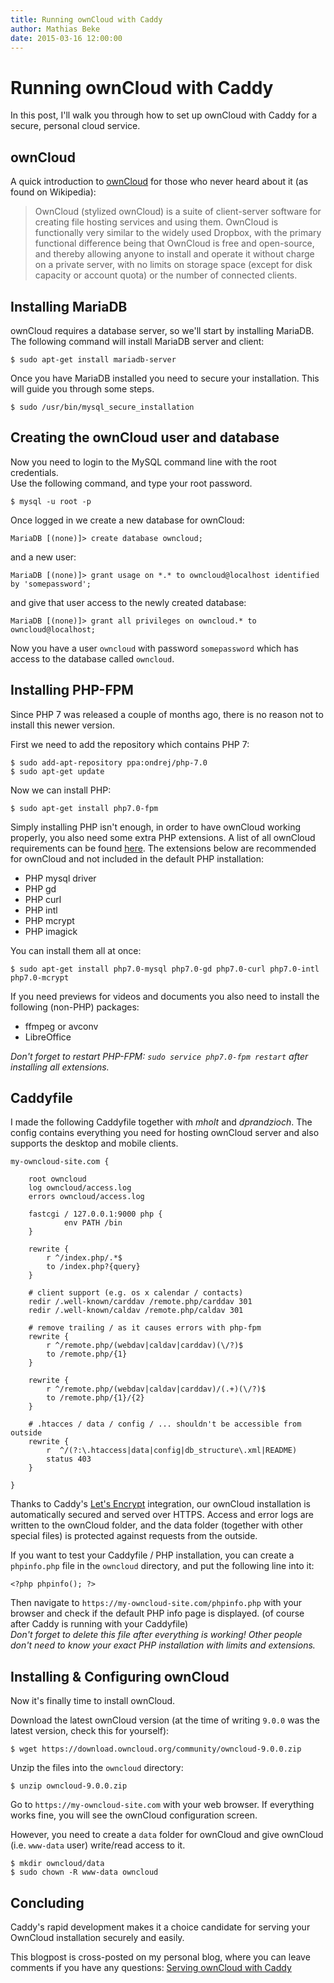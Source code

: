 ```yaml
---
title: Running ownCloud with Caddy
author: Mathias Beke
date: 2015-03-16 12:00:00
---
```


Running ownCloud with Caddy
===========================

In this post, I'll walk you through how to set up ownCloud with Caddy for a secure, personal cloud service.

ownCloud
--------

A quick introduction to [ownCloud](https://owncloud.org) for those who never heard about it (as found on Wikipedia):

> OwnCloud (stylized ownCloud) is a suite of client-server software for creating file hosting services and using them.
> OwnCloud is functionally very similar to the widely used Dropbox, with the primary functional difference being that OwnCloud is free and open-source, and thereby allowing anyone to install and operate it without charge on a private server, with no limits on storage space (except for disk capacity or account quota) or the number of connected clients.


Installing MariaDB
------------------

ownCloud requires a database server, so we'll start by installing MariaDB.  
The following command will install MariaDB server and client:

    $ sudo apt-get install mariadb-server

Once you have MariaDB installed you need to secure your installation. This will guide you through some steps.

    $ sudo /usr/bin/mysql_secure_installation


Creating the ownCloud user and database
---------------------------------------

Now you need to login to the MySQL command line with the root credentials.  
Use the following command, and type your root password.

    $ mysql -u root -p

Once logged in we create a new database for ownCloud:

    MariaDB [(none)]> create database owncloud;

and a new user:

    MariaDB [(none)]> grant usage on *.* to owncloud@localhost identified by 'somepassword';

and give that user access to the newly created database:

    MariaDB [(none)]> grant all privileges on owncloud.* to owncloud@localhost;

Now you have a user `owncloud` with password `somepassword` which has access to the database called `owncloud`.


Installing PHP-FPM
------------------

Since PHP 7 was released a couple of months ago, there is no reason not to install this newer version.

First we need to add the repository which contains PHP 7:

    $ sudo add-apt-repository ppa:ondrej/php-7.0
    $ sudo apt-get update

Now we can install PHP:

    $ sudo apt-get install php7.0-fpm

Simply installing PHP isn't enough, in order to have ownCloud working properly, you also need some extra PHP extensions.
A list of all ownCloud requirements can be found [here](https://doc.owncloud.org/server/7.0/admin_manual/installation/source_installation.html).
The extensions below are recommended for ownCloud and not included in the default PHP installation:

- PHP mysql driver
- PHP gd
- PHP curl
- PHP intl
- PHP mcrypt
- PHP imagick

You can install them all at once:

    $ sudo apt-get install php7.0-mysql php7.0-gd php7.0-curl php7.0-intl php7.0-mcrypt 

If you need previews for videos and documents you also need to install the following (non-PHP) packages:

- ffmpeg or avconv
- LibreOffice

*Don't forget to restart PHP-FPM: `sudo service php7.0-fpm restart` after installing all extensions.*

Caddyfile
---------

I made the following Caddyfile together with *mholt* and *dprandzioch*. The config contains everything you need for hosting ownCloud server and also supports the desktop and mobile clients.

    my-owncloud-site.com {
    
        root owncloud
        log owncloud/access.log
        errors owncloud/access.log
    
        fastcgi / 127.0.0.1:9000 php {
                env PATH /bin
        }
    
        rewrite {
            r ^/index.php/.*$
            to /index.php?{query}
        }
    
        # client support (e.g. os x calendar / contacts)
        redir /.well-known/carddav /remote.php/carddav 301
        redir /.well-known/caldav /remote.php/caldav 301
    
        # remove trailing / as it causes errors with php-fpm
        rewrite {
            r ^/remote.php/(webdav|caldav|carddav)(\/?)$
            to /remote.php/{1}
        }
    
        rewrite {
            r ^/remote.php/(webdav|caldav|carddav)/(.+)(\/?)$
            to /remote.php/{1}/{2}
        }
    
        # .htacces / data / config / ... shouldn't be accessible from outside
        rewrite {
            r  ^/(?:\.htaccess|data|config|db_structure\.xml|README)
            status 403
        }
        
    }

Thanks to Caddy's [Let's Encrypt](https://letsencrypt.org) integration, our ownCloud installation is automatically secured and served over HTTPS. Access and error logs are written to the ownCloud folder, and the data folder (together with other special files) is protected against requests from the outside.

If you want to test your Caddyfile / PHP installation, you can create a `phpinfo.php` file in the `owncloud` directory, and put the following line into it:

    <?php phpinfo(); ?>

Then navigate to `https://my-owncloud-site.com/phpinfo.php` with your browser and check if the default PHP info page is displayed. (of course after Caddy is running with your Caddyfile)   
*Don't forget to delete this file after everything is working! Other people don't need to know your exact PHP installation with limits and extensions.*


Installing & Configuring ownCloud
---------------------------------

Now it's finally time to install ownCloud.

Download the latest ownCloud version (at the time of writing `9.0.0` was the latest version, check this for yourself):

    $ wget https://download.owncloud.org/community/owncloud-9.0.0.zip

Unzip the files into the `owncloud` directory:

    $ unzip owncloud-9.0.0.zip

Go to `https://my-owncloud-site.com` with your web browser.
If everything works fine, you will see the ownCloud configuration screen.

However, you need to create a `data` folder for ownCloud and give ownCloud (i.e. `www-data` user) write/read access to it.

    $ mkdir owncloud/data
    $ sudo chown -R www-data owncloud


Concluding
----------

Caddy's rapid development makes it a choice candidate for serving your OwnCloud installation securely and easily.

This blogpost is cross-posted on my personal blog, where you can leave comments if you have any questions: [Serving ownCloud with Caddy](https://denbeke.be/blog/webdevelopment/serving-owncloud-with-caddy/)

